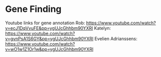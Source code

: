 # Gene Finding

Youtube links for gene annotation
Rob: https://www.youtube.com/watch?v=ecJ1DqVvuFE&pp=ygUJcGhhbm90YXRl
Katelyn: https://www.youtube.com/watch?v=gvnPsA1S6GY&pp=ygUJcGhhbm90YXRl
Evelien Adrianssens: https://www.youtube.com/watch?v=wO1w1Z1Or1w&pp=ygUJcGhhbm90YXRl

